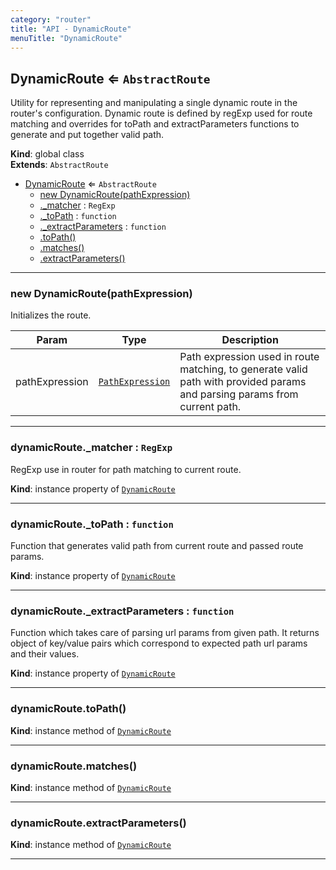 ```yaml
---
category: "router"
title: "API - DynamicRoute"
menuTitle: "DynamicRoute"
---
```


## DynamicRoute ⇐ <code>AbstractRoute</code>&nbsp;<a name="DynamicRoute" href="https://github.com/seznam/ima/blob/v18.0.0-rc.2/packages/core/src/router/DynamicRoute.js#L26" target="_blank"><span class="icon"><i class="fas fa-external-link-alt fa-xs"></i></span></a>
Utility for representing and manipulating a single dynamic route in the
router's configuration. Dynamic route is defined by regExp used for route
matching and overrides for toPath and extractParameters functions to generate
and put together valid path.

**Kind**: global class  
**Extends**: <code>AbstractRoute</code>  

* [DynamicRoute](#DynamicRoute) ⇐ <code>AbstractRoute</code>
    * [new DynamicRoute(pathExpression)](#new_DynamicRoute_new)
    * [._matcher](#DynamicRoute+_matcher) : <code>RegExp</code>
    * [._toPath](#DynamicRoute+_toPath) : <code>function</code>
    * [._extractParameters](#DynamicRoute+_extractParameters) : <code>function</code>
    * [.toPath()](#DynamicRoute+toPath)
    * [.matches()](#DynamicRoute+matches)
    * [.extractParameters()](#DynamicRoute+extractParameters)


* * *

### new DynamicRoute(pathExpression)&nbsp;<a name="new_DynamicRoute_new"></a>
Initializes the route.


| Param | Type | Description |
| --- | --- | --- |
| pathExpression | [<code>PathExpression</code>](#Route..PathExpression) | Path expression used in route matching,        to generate valid path with provided params and parsing params from current path. |


* * *

### dynamicRoute.\_matcher : <code>RegExp</code>&nbsp;<a name="DynamicRoute+_matcher" href="https://github.com/seznam/ima/blob/v18.0.0-rc.2/packages/core/src/router/DynamicRoute.js#L54" target="_blank"><span class="icon"><i class="fas fa-external-link-alt fa-xs"></i></span></a>
RegExp use in router for path matching to current route.

**Kind**: instance property of [<code>DynamicRoute</code>](#DynamicRoute)  

* * *

### dynamicRoute.\_toPath : <code>function</code>&nbsp;<a name="DynamicRoute+_toPath" href="https://github.com/seznam/ima/blob/v18.0.0-rc.2/packages/core/src/router/DynamicRoute.js#L67" target="_blank"><span class="icon"><i class="fas fa-external-link-alt fa-xs"></i></span></a>
Function that generates valid path from current route and passed route params.

**Kind**: instance property of [<code>DynamicRoute</code>](#DynamicRoute)  

* * *

### dynamicRoute.\_extractParameters : <code>function</code>&nbsp;<a name="DynamicRoute+_extractParameters" href="https://github.com/seznam/ima/blob/v18.0.0-rc.2/packages/core/src/router/DynamicRoute.js#L82" target="_blank"><span class="icon"><i class="fas fa-external-link-alt fa-xs"></i></span></a>
Function which takes care of parsing url params from given path.
It returns object of key/value pairs which correspond to expected path url
params and their values.

**Kind**: instance property of [<code>DynamicRoute</code>](#DynamicRoute)  

* * *

### dynamicRoute.toPath()&nbsp;<a name="DynamicRoute+toPath" href="https://github.com/seznam/ima/blob/v18.0.0-rc.2/packages/core/src/router/DynamicRoute.js#L88" target="_blank"><span class="icon"><i class="fas fa-external-link-alt fa-xs"></i></span></a>
**Kind**: instance method of [<code>DynamicRoute</code>](#DynamicRoute)  

* * *

### dynamicRoute.matches()&nbsp;<a name="DynamicRoute+matches" href="https://github.com/seznam/ima/blob/v18.0.0-rc.2/packages/core/src/router/DynamicRoute.js#L95" target="_blank"><span class="icon"><i class="fas fa-external-link-alt fa-xs"></i></span></a>
**Kind**: instance method of [<code>DynamicRoute</code>](#DynamicRoute)  

* * *

### dynamicRoute.extractParameters()&nbsp;<a name="DynamicRoute+extractParameters" href="https://github.com/seznam/ima/blob/v18.0.0-rc.2/packages/core/src/router/DynamicRoute.js#L104" target="_blank"><span class="icon"><i class="fas fa-external-link-alt fa-xs"></i></span></a>
**Kind**: instance method of [<code>DynamicRoute</code>](#DynamicRoute)  

* * *

